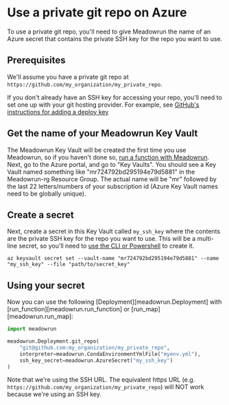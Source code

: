 # Use a private git repo on Azure

To use a private git repo, you'll need to give Meadowrun the name of an Azure secret
that contains the private SSH key for the repo you want to use.

## Prerequisites

We'll assume you have a private git repo at
`https://github.com/my_organization/my_private_repo`.

If you don't already have an SSH key for accessing your repo, you'll need to set one up
with your git hosting provider. For example, see [GitHub's instructions for adding a
deploy key](https://docs.github.com/en/developers/overview/managing-deploy-keys#setup-2)

## Get the name of your Meadowrun Key Vault

The Meadowrun Key Vault will be created the first time you use Meadowrun, so if you
haven't done so, [run a function with Meadowrun](/tutorial/run_function). Next, go to
the Azure portal, and go to "Key Vaults". You should see a Key Vault named something
like "mr724792bd295194e79d5881" in the Meadowrun-rg Resource Group. The actual name will
be "mr" followed by the last 22 letters/numbers of your subscription id (Azure Key Vault
names need to be globally unique).

## Create a secret

Next, create a secret in this Key Vault called `my_ssh_key` where the contents are the
private SSH key for the repo you want to use. This will be a multi-line secret, so
you'll need to [use the CLI or
Powershell](https://docs.microsoft.com/en-in/azure/key-vault/secrets/multiline-secrets)
to create it.

```shell
az keyvault secret set --vault-name "mr724792bd295194e79d5881" --name "my_ssh_key" --file "path/to/secret_key"
```

## Using your secret

Now you can use the following [Deployment][meadowrun.Deployment] with
[run_function][meadowrun.run_function] or [run_map][meadowrun.run_map]:

```python
import meadowrun

meadowrun.Deployment.git_repo(
    "git@github.com:my_organization/my_private_repo",
    interpreter=meadowrun.CondaEnvironmentYmlFile("myenv.yml"),
    ssh_key_secret=meadowrun.AzureSecret("my_ssh_key")
)
```

Note that we're using the SSH URL. The equivalent https URL (e.g.
`https://github.com/my_organization/my_private_repo`) will NOT work because we're using
an SSH key.

